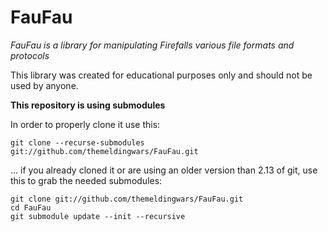 
# FauFau
*FauFau is a library for manipulating Firefalls various file formats and protocols*

This library was created for educational purposes only and should not be used by anyone.

**This repository is using submodules**

In order to properly clone it use this:
```
git clone --recurse-submodules git://github.com/themeldingwars/FauFau.git
```

... if you already cloned it or are using an older version than 2.13 of git, use this to grab the needed submodules:

```
git clone git://github.com/themeldingwars/FauFau.git
cd FauFau
git submodule update --init --recursive
```

